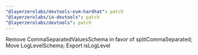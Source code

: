 ```yaml
---
"@layerzerolabs/devtools-evm-hardhat": patch
"@layerzerolabs/io-devtools": patch
"@layerzerolabs/devtools": patch
---
```


Remove CommaSeparatedValuesSchema in favor of splitCommaSeparated; Move LogLevelSchema; Export isLogLevel
